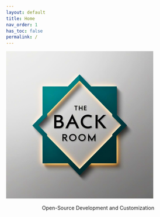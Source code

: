```yaml
---
layout: default
title: Home
nav_order: 1
has_toc: false
permalink: /
---
```


<div class="card">
  <div class="container">
    <img src="https://raw.githubusercontent.com/The-Back-Room/The-Back-Room.github.io/refs/heads/main/docs/assets/icons/brand/AppIcon.png" width="80%" class="squared-corners">
    <p class="text-delta" style="text-align:center">Open-Source Development and Customization</p>
  </div>
</div>

